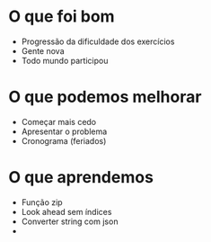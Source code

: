 # O que foi bom
* Progressão da dificuldade dos exercícios
* Gente nova
* Todo mundo participou

# O que podemos melhorar
* Começar mais cedo
* Apresentar o problema
* Cronograma (feriados)

# O que aprendemos
* Função zip
* Look ahead sem índices
* Converter string com json
* 